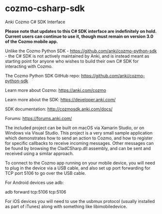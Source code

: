 # cozmo-csharp-sdk
Anki Cozmo C# SDK Interface

**Please note that updates to this C# SDK interface are indefinitely on hold. Current users can continue to use it, though must remain on version 3.0 of the Cozmo mobile app.**

Unlike the Cozmo Python SDK - https://github.com/anki/cozmo-python-sdk - the C# SDK is not actively maintained by Anki, and is instead meant as starting point for anyone who wishes to build their own C# SDK for interacting with Cozmo.

The Cozmo Python SDK GitHub repo: https://github.com/anki/cozmo-python-sdk

Learn more about Cozmo: https://anki.com/cozmo

Learn more about the SDK: https://developer.anki.com/

SDK documentation: http://cozmosdk.anki.com/docs/

Forums: https://forums.anki.com/



The included project can be built on macOS via Xamarin Studio, or on Windows via Visual Studio. This project is a very small sample application which demonstrates how to send an action to Cozmo, and how to register for specific callbacks to receive incoming messages.  Other messages can be found by browsing the CladCSharp.dll assembly, and can be sent and received using a similar approach.

To connect to the Cozmo app running on your mobile device, you will need to plug in the device via a USB cable, and also set up port forwarding for TCP port 5106 to go over the USB cable.

For Android devices use adb:

adb forward tcp:5106 tcp:5106

For iOS devices you will need to use the usbmux protocol (usually installed as part of iTunes) along with something like libimobiledevice.
